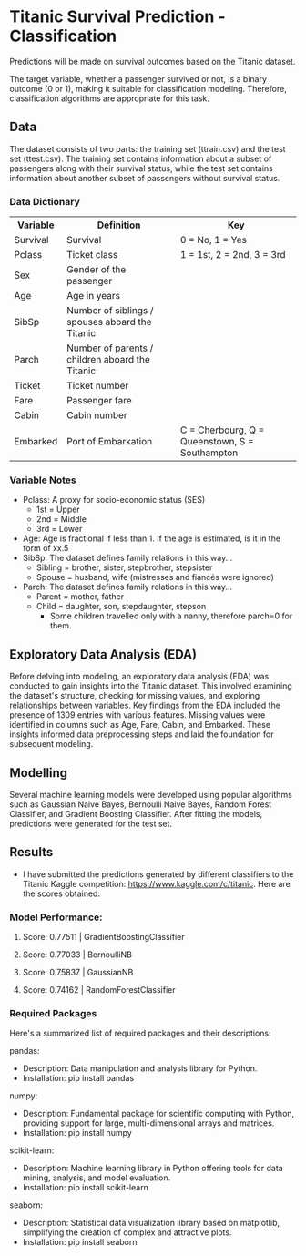 # Titanic Survival Prediction - Classification

Predictions will be made on survival outcomes based on the Titanic dataset.

The target variable, whether a passenger survived or not, is a binary outcome (0 or 1), making it suitable for classification modeling. Therefore, classification algorithms are appropriate for this task.

## Data
The dataset consists of two parts: the training set (ttrain.csv) and the test set (ttest.csv). The training set contains information about a subset of passengers along with their survival status, while the test set contains information about another subset of passengers without survival status.

<h3>Data Dictionary</h3>
<table>
  <tr>
    <th>Variable</th>
    <th>Definition</th>
    <th>Key</th>
  </tr>
  <tr>
    <td>Survival</td>
    <td>Survival</td>
    <td>0 = No, 1 = Yes</td>
  </tr>
  <tr>
    <td>Pclass</td>
    <td>Ticket class</td>
    <td>1 = 1st, 2 = 2nd, 3 = 3rd</td>
  </tr>
  <tr>
    <td>Sex</td>
    <td>Gender of the passenger</td>
    <td></td>
  </tr>
  <tr>
    <td>Age</td>
    <td>Age in years</td>
    <td></td>
  </tr>
  <tr>
    <td>SibSp</td>
    <td>Number of siblings / spouses aboard the Titanic</td>
    <td></td>
  </tr>
  <tr>
    <td>Parch</td>
    <td>Number of parents / children aboard the Titanic</td>
    <td></td>
  </tr>
  <tr>
    <td>Ticket</td>
    <td>Ticket number</td>
    <td></td>
  </tr>
  <tr>
    <td>Fare</td>
    <td>Passenger fare</td>
    <td></td>
  </tr>
  <tr>
    <td>Cabin</td>
    <td>Cabin number</td>
    <td></td>
  </tr>
  <tr>
    <td>Embarked</td>
    <td>Port of Embarkation</td>
    <td>C = Cherbourg, Q = Queenstown, S = Southampton</td>
  </tr>
</table>


### Variable Notes
* Pclass: A proxy for socio-economic status (SES)
  * 1st = Upper
  * 2nd = Middle
  * 3rd = Lower
* Age: Age is fractional if less than 1. If the age is estimated, is it in the form of xx.5
* SibSp: The dataset defines family relations in this way...
  * Sibling = brother, sister, stepbrother, stepsister
  * Spouse = husband, wife (mistresses and fiancés were ignored)
* Parch: The dataset defines family relations in this way...
  * Parent = mother, father
  * Child = daughter, son, stepdaughter, stepson
      * Some children travelled only with a nanny, therefore parch=0 for them.

## Exploratory Data Analysis (EDA)
Before delving into modeling, an exploratory data analysis (EDA) was conducted to gain insights into the Titanic dataset. This involved examining the dataset's structure, checking for missing values, and exploring relationships between variables. Key findings from the EDA included the presence of 1309 entries with various features. Missing values were identified in columns such as Age, Fare, Cabin, and Embarked. These insights informed data preprocessing steps and laid the foundation for subsequent modeling.

## Modelling
Several machine learning models were developed using popular algorithms such as Gaussian Naive Bayes, Bernoulli Naive Bayes, Random Forest Classifier, and Gradient Boosting Classifier. After fitting the models, predictions were generated for the test set. 

## Results
* I have submitted the predictions generated by different classifiers to the Titanic Kaggle competition: 
https://www.kaggle.com/c/titanic. Here are the scores obtained:

### Model Performance:

1) Score: 0.77511 | GradientBoostingClassifier

2) Score: 0.77033 | BernoulliNB

3) Score: 0.75837 | GaussianNB

4) Score: 0.74162 | RandomForestClassifier


### Required Packages
Here's a summarized list of required packages and their descriptions:

pandas:
* Description: Data manipulation and analysis library for Python.
* Installation: pip install pandas

numpy:
* Description: Fundamental package for scientific computing with Python, providing support for large, multi-dimensional arrays and matrices.
* Installation: pip install numpy

scikit-learn:
* Description: Machine learning library in Python offering tools for data mining, analysis, and model evaluation.
* Installation: pip install scikit-learn

seaborn:
* Description: Statistical data visualization library based on matplotlib, simplifying the creation of complex and attractive plots.
* Installation: pip install seaborn
